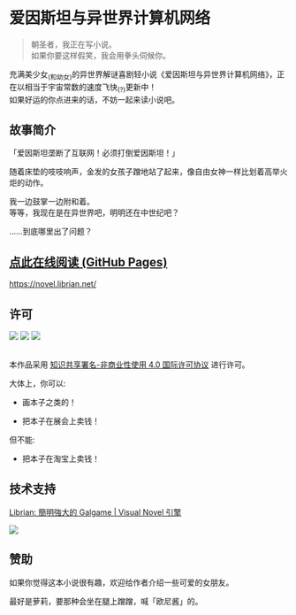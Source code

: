 # 爱因斯坦与异世界计算机网络

> 朝圣者，我正在写小说。  
> 如果你要这样假笑，我会用拳头伺候你。

充满美少女<sub>(和幼女)</sub>的异世界解谜喜剧轻小说《爱因斯坦与异世界计算机网络》，正在以相当于宇宙常数的速度飞快<sub>(?)</sub>更新中！  
如果好运的你点进来的话，不妨一起来读小说吧。


## 故事简介

「爱因斯坦垄断了互联网！必须打倒爱因斯坦！」    

随着床垫的吱吱响声，金发的女孩子蹭地站了起来，像自由女神一样比划着高举火炬的动作。  

我一边鼓掌一边附和着。  
等等，我现在是在异世界吧，明明还在中世纪吧？   

……到底哪里出了问题？


## [点此在线阅读 (GitHub Pages)](https://novel.librian.net/)

<https://novel.librian.net/>


## 许可

![](https://creativecommons.org/images/deed/cc_icon_black_x2.png)
![](https://creativecommons.org/images/deed/attribution_icon_black_x2.png)
![](https://creativecommons.org/images/deed/nc-jp_blue_2x.png)

<br />本作品采用 [知识共享署名-非商业性使用 4.0 国际许可协议](https://creativecommons.org/licenses/by-nc/4.0/deed.zh) 进行许可。

大体上，你可以: 

+ 画本子之类的！

+ 把本子在展会上卖钱！

但不能: 

+ 把本子在淘宝上卖钱！

## 技术支持

[Librian: 簡明強大的 Galgame | Visual Novel 引擎](https://github.com/RimoChan/Librian)

![](https://raw.githubusercontent.com/RimoChan/Librian/master/%E6%96%87%E6%AA%94/Librian2.jpg)

## 赞助

如果你觉得这本小说很有趣，欢迎给作者介绍一些可爱的女朋友。

最好是萝莉，要那种会坐在腿上蹭蹭，喊「欧尼酱」的。
